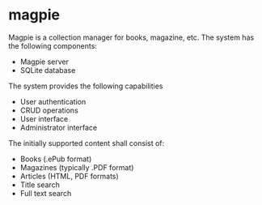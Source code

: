 # magpie

Magpie is a collection manager for books, magazine, etc. The system has the following components:

- Magpie server
- SQLite database

The system provides the following capabilities

- User authentication
- CRUD operations
- User interface
- Administrator interface

The initially supported content shall consist of:

- Books (.ePub format)
- Magazines (typically .PDF format)
- Articles (HTML, PDF formats)
- Title search
- Full text search

